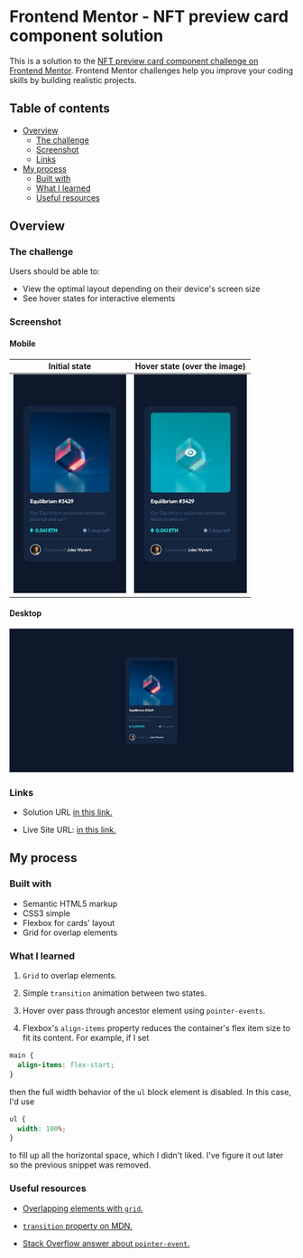 # Frontend Mentor - NFT preview card component solution

This is a solution to the [NFT preview card component challenge on Frontend Mentor](https://www.frontendmentor.io/challenges/nft-preview-card-component-SbdUL_w0U). Frontend Mentor challenges help you improve your coding skills by building realistic projects.

## Table of contents

- [Overview](#overview)
  - [The challenge](#the-challenge)
  - [Screenshot](#screenshot)
  - [Links](#links)
- [My process](#my-process)
  - [Built with](#built-with)
  - [What I learned](#what-i-learned)
  - [Useful resources](#useful-resources)

## Overview

### The challenge

Users should be able to:

- View the optimal layout depending on their device's screen size
- See hover states for interactive elements

### Screenshot

#### Mobile

|                                        Initial state                                        |                                             Hover state (over the image)                                             |
| :-----------------------------------------------------------------------------------------: | :------------------------------------------------------------------------------------------------------------------: |
| <img src="./screenshots/mobile.jpeg" alt="Screenshot of my mobile solution" width="200px"/> | <img src="./screenshots/mobile-state.jpeg" alt="Screenshot of my mobile (with hover state) solution" width="200px"/> |

#### Desktop

![Screenshot of my desktop solution](./screenshots/desktop.jpeg)

### Links

- Solution URL [in this link.](https://www.frontendmentor.io/solutions/flexbox-for-card-layout-and-grid-for-overlap-elements-cW3zD9rKhL)

- Live Site URL: [in this link.](https://jvmdo.github.io/frontend-mentor-challenges/nft-preview-card-component/)

## My process

### Built with

- Semantic HTML5 markup
- CSS3 simple
- Flexbox for cards' layout
- Grid for overlap elements

### What I learned

1. `Grid` to overlap elements.

2. Simple `transition` animation between two states.

3. Hover over pass through ancestor element using `pointer-events`.

4. Flexbox's `align-items` property reduces the container's flex item size to fit its content.
   For example, if I set

```css
main {
  align-items: flex-start;
}
```

then the full width behavior of the `ul` block element is disabled. In this case, I'd use

```css
ul {
  width: 100%;
}
```

to fill up all the horizontal space, which I didn't liked. I've figure it out later so the previous snippet was removed.

### Useful resources

- [Overlapping elements with `grid`.](https://audreesteinberg.medium.com/overlapping-html-elements-using-css-grid-f401262a4486)

- [`transition` property on MDN.](https://developer.mozilla.org/en-US/docs/Web/CSS/transition)

- [Stack Overflow answer about `pointer-event`.](https://stackoverflow.com/a/9739105)
